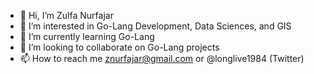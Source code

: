 - 👋 Hi, I’m Zulfa Nurfajar
- 👀 I’m interested in Go-Lang Development, Data Sciences, and GIS
- 🌱 I’m currently learning Go-Lang
- 💞️ I’m looking to collaborate on Go-Lang projects
- 📫 How to reach me znurfajar@gmail.com or @longlive1984 (Twitter)
